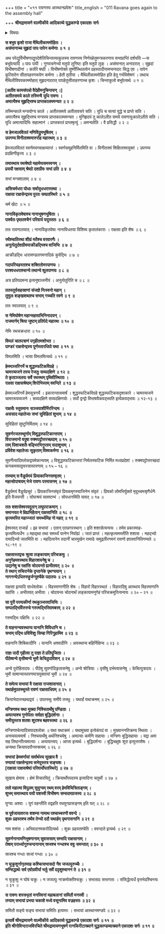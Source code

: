 +++
title = "०११ रावणस्य आस्थानप्रवेशः"
title_english = "011 Ravana goes again to the assembly hall"

+++
**श्रीमद्रामायणे** **वाल्मीकीये** **आदिकाव्ये युद्धकाण्डे** **एकादशः** **सर्गः**


<details><summary>विषयाः</summary>

रावणेन मन्त्रकरणाय सभाप्रवेशः ॥ १ ॥ रावणाज्ञयादूता हूतैराक्षसैर्नानायानैरावण सभाप्रवेशः ॥ २ ॥ रथारोहणेनसभामागतेनविभीषणेन रावणप्रणामपूर्वकं तन्नियोगेनपरमासने समुपवेशनम् ॥ ३ ॥

</details>




**स बभुव कृशो राजा मैथिलीकाममोहितः ।  
असंमानाच्च सुहृदां** **पापः पापेन कर्मणाः ॥** **१** **॥**

अथ परेद्युर्विभीषणाद्युपदेशेतिचिन्ताव्याकुलस्य रावणस्य निर्णयहेतुमन्त्रकरणाय सभाप्राप्तिं दर्शयति —स बभूवेत्यादि ॥ पापः पापी । गुणवचनेभ्यो मतुपो लुगिष्टः इति मतुपो लुक् । असंमानात् अनादरात् । सुहृदां विभीषणादीनां । कर्तरि षष्ठी । विभीषणोक्ते तूष्णींस्थितत्वेन प्रहस्तादीनामप्यनादरः सिद्ध एव । पापेन कुत्सितेन सीतापहरणरूपेण कर्मणा । हेतौ तृतीया । मैथिलीकाममोहित इति हेतु गर्भविशेषणं । तथाच मैथिलीविषयकाममोहात् सुहृदनादरात् पापहेतुसीताहरणाच्च कृशः । चिन्ताकुलो बभूवेत्यर्थः ॥ १ ॥

**\[अतीव कामसंपन्नो वैदेहीमनुचिन्तयन् ।\]  
अतीतसमये काले तस्मिन्वै** **युधि रावणः ।  
अमात्यैश्च सुहृद्भिश्च प्राप्तकालममन्यत ॥** **२** **॥**

तस्मिन्काले मन्त्रयोग्य काले । अतीतसमये अतीतावसरे सति । युधि च सत्यां युद्धे च प्राप्ते सति । अमात्यैश्च सुहृद्भिश्च मन्त्रस्य प्राप्तकालममन्यत । मुनिहृदयं तु कालेऽतीत समये रावणायुःकालेऽतीते सति । युधि अमात्यादिभिः सहात्मानं । प्राप्तकालं प्राप्तमृत्युं । अमन्यतेति । वै प्रसिद्धौ ॥ २ ॥



**स हेमजालविततं** **मणिविद्रुमभूषितम् ।  
उपगम्य विनीताश्वमारुरोह महारथम् ॥** **३** **॥**

हेमजालविततं स्वर्णमयगवाक्षव्याप्तं । स्वर्णसमूहनिर्मितमिति वा । विनीताश्वं शिक्षिताश्वयुक्तं । उपगम्य प्रदक्षिणीकृत्य ॥ ३ ॥



**तमास्थाय रथश्रेष्ठो महामेघसमस्वनम् ।  
प्रययौ रक्षसाम् श्रेष्ठो दशग्रीवः सभां** **प्रति ॥** **४** **॥**

सभां मन्त्रशालाम् ॥ ४ ॥



**असिचर्मधरा योधाः सर्वायुधधरास्तथा** **।  
राक्षसा राक्षसेन्द्रस्य पुरतः सम्प्रतस्थिरे ॥** **५** **॥**

चर्म खेटः ॥ ५ ॥



**नानाविकृतवेषाश्च नानाभूषणभूषिताः ।  
पार्श्वतः पृष्ठतश्चैनं** **परिवार्य ययुस्ततः** **॥** **६** **॥**

ततः रावणालयात् । नानाविकृतवेषाः नानाविधतया विशिष्य कृतालंकाराः । राक्षसा इति शेषः ॥ ६ ॥



**रथैश्चातिरथा शीघ्रं** **मतैश्च वरवारणैः ।  
अनूत्पेतुर्दशग्रीवमाक्रीडद्भिश्च वाजिभिः ॥** **७** **॥**

आक्रीडद्भिः धारामण्डलगमनादिकं कुर्वद्भिः ॥ ७ ॥



**गदापरिघहस्ताश्च शक्तितोमरपाणयः ।  
परश्वधधराश्चान्ये तथान्ये शूलपाणयः ॥** **८** **॥**

अत्र प्रतिपदमन्य इत्यनुषञ्जनीयं । अनुत्पेतुरिति च ॥ ८ ॥



**ततस्तूर्यसहस्राणां** **संजज्ञे निःस्वनो महान् ।  
तुमुलः शङ्खशब्दश्च सभाम्** **गच्चति रवणे ॥** **९** **॥**

ततः स्वालयात् ॥ ९ ॥



**स नेमिघोषेण महान्सहसाभिनिनादयन् ।  
राजमार्गम् श्रिया जुष्टम् प्रतिपेदे महारथः ॥** **१०** **॥**

नेमिः रथचक्रधारा ॥ १० ॥



**विमलं** **चातपत्राणं** **पगृहीतमशोभत ।  
पाण्डरं** **राक्षसेन्द्रस्य पूर्णस्तारधिपो यथा ॥** **११** **॥**

विमलमिति । भासा विमलमित्यर्थः ॥ ११ ॥



**हेममञ्जरिगर्भे च शुद्धस्फटिकविग्रहे ।  
चामरव्यजने तस्य रेजतुः सव्यदक्षिणे ॥** **१२** **॥  
ते कृताञ्जलयः सर्वे रथस्थम् पृथिवीस्थिताः ।  
राक्ष्सा राक्षसश्रेष्ठम् शिरोभिस्तम् ववन्दिरे ॥** **१३** **॥**

हेममञ्जरिगर्भे हेमसूत्रगर्भे । इकारान्तत्वमार्षं । शुद्धस्फटिकविग्रहे शुद्धस्फटिकसदृशाकारे । चामरव्यजने चामररूपव्यजने । सव्यदक्षिणे सव्यदक्षिणयोः । सर्वो द्वन्द्वो विभाषयैकवद्भवति इत्येकवद्भावः ॥ १२-१३ ॥



**राक्षसैः** **स्तूयमानः** **सञ्जयाशीर्भिररिन्दमः** **।  
अससाद महातेजाः सभां** **सुविहितां शुभाम्** **॥** **१४** **॥**

सुविहितां सुष्टुनिर्मिताम् ॥ १४ ॥



**सुवर्णरजतस्थूर्णाम् विशुद्धस्फटिकान्तराम् ।  
विराजमानो वपुषा रुक्मपट्टोत्तरच्छदाम् ॥** **१५** **॥  
ताम् पिशाचशतैः षड्भिरभिगुप्ताम् सदाशुभाम् ।  
प्रविवेश महातेजाः सुकृताम् विश्वकर्मणा ॥** **१६** **॥**

सुवर्णेत्यादिश्लोकद्वयमेकान्वयम् ॥ विशुद्धस्फटिकान्तरां निर्मलस्फटिक निर्मित मध्यप्रदेशां । रुक्मपट्टोत्तरच्छदां कनकमयपट्टवस्त्रास्तरणाम् ॥ १५ – १६ ॥

**तस्याम् स वैडूर्यमयं** **प्रियाकाजिनसम्वृतम् ।  
महत्सोपाश्रयम् भेजे रावणः परमासनम् ॥** **१७** **॥**

वैडूर्यमयं वैडूर्यप्रचुरं । प्रियकाजिनसंवृतं प्रियकमृगस्याजिनेन संवृतं । प्रियको लोमभिर्युक्तो मृदूच्चमसृणैर्धनैः इति वैजयन्ती । सोपाश्रयं सावष्टम्भं । सोपधानमिति यावत् ॥ १७ ॥



**ततः शशासेश्वरवद्दूतान् लघुपराक्रमान् ।  
समानयत मे क्षिप्रभिहैतान् राक्षसानिति ॥** **१८** **॥  
कृत्यमस्ति महाज्जातं** **समर्थ्यमिह नो महत्** **॥** **१९** **॥**

ईश्वरवत् राजार्हं । इह सभायां । एतान् एतन्नगरस्थान् । इति शशासेत्यन्वयः । तमेव प्रकारमाह- कृत्यमित्यर्धेन ॥ महद्यथा तथा समर्थ्यं यत्नेन निर्वाह्यं । जातं प्राप्तं । महत्कृत्यमस्तीति शशास । महद्भ्यो रामादिभ्यो जातमिति वा । महदित्यनेन तदानीं चारमुखेन रामादेः समुद्रतीरगमनं रावणो ज्ञातवानितिगम्यते ॥ १८-१९ ॥



**राक्षसास्तद्वचः श्रुत्वा लङ्कायाम् परिचक्रमुः** **।  
अनुगेहमवस्थाय विहारशयनेषु च ।  
उद्यानेषु च रक्षांसि** **चोदयन्तो ह्यभीतवत् ॥** **२०** **॥  
ते रथान् रुचिरानेके दृप्तानेके** **पृथग्घयान् ।  
नागनन्येऽधिरुरुहुर्जग्मुश्चैके पदातयः ॥** **२१** **॥**

राक्षसा इत्यादि सार्धश्लोकः । विहरमाणानीति शेषः । विहारो विहारस्थलं । विहारादिषु आस्थाय विहरमाणानि रक्षांसि । अभीतवत् अभीताः । चोदयन्तः चोदनार्थं लङ्कायामनुगेहं परिचक्रमुरित्यन्वयः ॥ २० – २१ ॥



**सा पुरी परमाकीर्णा रथकुञ्जरवाजिभिः ।  
सम्पतद्भिर्विरुरुचे गरुत्मद्भिरिवामबरम् ॥** **२२** **॥**

गरुमद्भिः पक्षिभिः ॥ २२ ॥



**ते वाहनान्यवस्थाप्य यानानि विविधानि च ।  
सभाम् पद्भिः प्रविविशुः सिम्हा गिरिगुहामिव ॥** **२३** **॥**

वाहनानि शिबिकादीनि । यानानि अश्वादीनि । अवस्थाप्य बहिर्निक्षिप्य ॥ २३ ॥



**राज्ञः पादौ गृहीत्वा तु राज्ञा ते प्रतिपूजिताः ।  
पीठेष्वन्ये** **वृसीष्वन्ये भूमौ केचिदुपाविशन् ॥** **२४** **॥**

अन्ये पुरोहितादयः । पीठेषु सुवर्णादिकृतासनेषु । अन्ये श्रोत्रियाः । वृसीषु दर्भमयासनेषु । केचित्पुत्रादयः । भूमौ सामान्यास्तरणमात्रयुक्तायां भूमौ ॥ २४ ॥



**ते समेत्य सभायां** **वै राक्षसा राजशासनात् ।  
यथार्हमुपतस्थुस्ते रावणं** **राक्षसाधिपम् ॥** **२५** **॥**

क्रियाभेदात्तच्छब्दद्वयं । उपतस्थुः समीपे तस्थुः । यथार्हं यथाक्रमम् ॥ २५ ॥



**मन्त्रिणश्च यथा** **मुख्या निश्चितार्थेषु पण्डिताः** **।  
अमात्याश्च गुणोपेताः सर्वज्ञा बुद्धिदर्शनाः** **।  
समीयुस्तत्र शतशः शूराश्च बहवस्तथा** **॥** **२६** **॥**

मन्त्रिणश्चेत्यादिसपादश्लोकः ॥ यथा यथाक्रमं । यथामुख्या इत्येकंपदं वा । मुख्याननतिक्रम्य स्थिताः । अनव्ययत्वमार्षं । निश्चयार्थेषु अर्थनिश्चयेषु । अमात्याः कर्मणि सहायाः । मन्त्रिणः बुद्धिसहायाः । यद्वा अमा सह तिष्ठन्तीत्यमात्याः । अव्ययात्त्यप् । आप्ता इत्यर्थः । बुद्धिदर्शनाः । बुद्धिचक्षुषः शूरा इत्युत्तरशेषः । अन्यथा क्रियापदपौनरुक्त्यम् ॥ २६ ॥



**सभायां** **हेमवर्णायां** **सर्वार्थस्य सुखाय वै** **।  
रम्यायां राक्षसेन्द्रस्य सभेयुस्तत्र सङ्घशः ।  
\[राक्षसा राक्षसश्रेष्ठं परिवार्योपतस्थिरे\]** **॥** **२७** **॥**

सुखाय क्षेमाय । क्षेमं विचारयितुं । क्रियार्थोपपदस्य इत्यादिना चतुर्थी ॥ २७ ॥



**ततो महात्मा विपुलम् सुयुग्यम् रथम् वरम् हेमविचित्रिताङ्गम् ।  
शुभम् समास्थाय ययौ यशस्वी विभीषणः सम्सदमग्रजस्य ॥** **२८** **॥**

युग्याः अश्वाः । युगं वहन्तीति तद्वहति रथयुगप्रासङ्गम् इति यत् ॥ २८ ॥



**स पूर्वजायावरजः शशम्स नामाथ पश्चाच्चरणौ ववन्दे ।  
शुकः प्रहस्तश्च तथैव तेभ्यो ददौ यथार्हम्** **पृथगासनानि ॥** **२९** **॥**

नाम शशंस । अभिवादनमकरोदित्यर्थः । शुकः प्रहस्तश्चेति । ववन्दाते इत्यर्थः ॥ २९ ॥



**सुवर्णनानामणिभुषणानाम् सुवाससाम् सम्सदि राक्षसानाम् ।  
तेषाम् परार्ध्यागुरुचन्दनानाम् स्रजश्च** **गन्धाश्च** **ववुः समन्तात् ॥** **३०** **॥**

स्रजश्च गन्धाः स्रजां गन्धाः ॥ ३० ॥



**न चुक्रुशुर्नानृतमाह कश्चित्सभासदो** **नैव** **जजल्पुरुच्चैः ।  
सम्सिद्धार्थः सर्व एवोग्रवीर्या भर्तुः सर्वे ददृशुश्चाननं** **ते ॥** **३१** **॥**

न चुक्रुशुः न घोषं चक्रुः । न जजल्पुः नाक्रमोक्तीश्चक्रुः । सभासदः सभागताः । संसिद्धेत्यर्धे वृत्तभेदश्चिन्त्यः ॥ ३१ ॥



**स रावणः शस्त्रभृतां** **मनस्विनां** **महाबलानां** **समितौ मनस्वी ।  
तप्याम् सभायां** **प्रभया चकाशे मध्ये वसूनामिव वज्रहस्तः ॥** **३२** **॥**

समितौ सङ्घे सङ्घ सभायां समितिः इत्यमरः । सभायां आस्थानमण्डपे ॥ ३२ ॥

**इत्यार्षे श्रीमद्रामायणे** **वाल्मीकीये** **आदिकाव्ये युद्धकाण्डे** **एकादशः** **सर्गः ॥** **११** **॥  
इति श्रीगोविन्दराजविरचिते श्रीमद्रामायणभूषणे रत्नकिरीटाख्याने युद्धकाण्डव्याख्याने एकादशः सर्गः ॥ ११ ॥**
